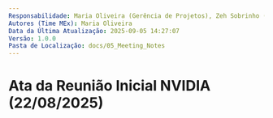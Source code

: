 ```yaml
---
Responsabilidade: Maria Oliveira (Gerência de Projetos), Zeh Sobrinho (CEO)
Autores (Time MEx): Maria Oliveira
Data da Última Atualização: 2025-09-05 14:27:07
Versão: 1.0.0
Pasta de Localização: docs/05_Meeting_Notes
---
```


# Ata da Reunião Inicial NVIDIA (22/08/2025)

